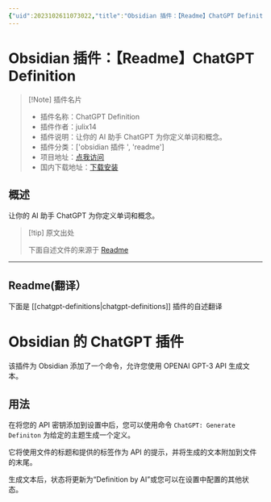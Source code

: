 ```yaml
---
{"uid":2023102611073022,"title":"Obsidian 插件：【Readme】ChatGPT Definition","tags":["obsidian插件","readme"],"description":"让你的AI助手ChatGPT为你定义单词和概念。","author":"AI","type":"readme","draft":false,"editable":false,"modified":20230101000000,"dg-publish":true,"permalink":"/lake-of-knowledge/10-obsidian/obsidian/readme/chatgpt-definitions-readme/","dgPassFrontmatter":true}
---
```



# Obsidian 插件：【Readme】ChatGPT Definition

> [!Note] 插件名片
> - 插件名称：ChatGPT Definition
> - 插件作者：julix14
> - 插件说明：让你的 AI 助手 ChatGPT 为你定义单词和概念。
> - 插件分类：['obsidian 插件 ', 'readme']
> - 项目地址：[点我访问](https://github.com/julix14/chatGPT-Obsidian)
> - 国内下载地址：[下载安装](https://pkmer.cn/products/plugin/pluginMarket/?chatgpt-definitions)

## 概述

让你的 AI 助手 ChatGPT 为你定义单词和概念。

> [!tip] 原文出处
>
>下面自述文件的来源于 [Readme](https://ghproxy.net/https://raw.githubusercontent.com/julix14/chatGPT-Obsidian/main/README.md)
>

---

## Readme(翻译）

下面是 [[chatgpt-definitions\|chatgpt-definitions]] 插件的自述翻译

# Obsidian 的 ChatGPT 插件

该插件为 Obsidian 添加了一个命令，允许您使用 OPENAI GPT-3 API 生成文本。

## 用法

在将您的 API 密钥添加到设置中后，您可以使用命令 `ChatGPT: Generate Definiton` 为给定的主题生成一个定义。

它将使用文件的标题和提供的标签作为 API 的提示，并将生成的文本附加到文件的末尾。

生成文本后，状态将更新为“Definition by AI”或您可以在设置中配置的其他状态。
